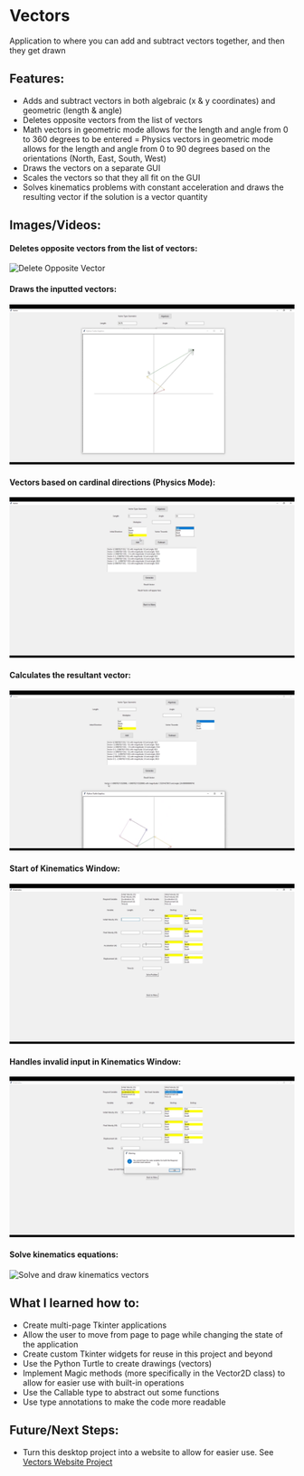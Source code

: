 # Vectors
 Application to where you can add and subtract vectors together, and then they get drawn

## Features:
- Adds and subtract vectors in both algebraic (x & y coordinates) and geometric (length & angle)
- Deletes opposite vectors from the list of vectors
- Math vectors in geometric mode allows for the length and angle from 0 to 360 degrees to be entered
= Physics vectors in geometric mode allows for the length and angle from 0 to 90 degrees based on the orientations (North, East, South, West)
- Draws the vectors on a separate GUI
- Scales the vectors so that they all fit on the GUI
- Solves kinematics problems with constant acceleration and draws the resulting vector if the solution is a vector quantity

## Images/Videos:

#### Deletes opposite vectors from the list of vectors:

![Delete Opposite Vector](./promotion/vectors-usage.gif)

#### Draws the inputted vectors:

![Vectors Drawing](./promotion/vectors-drawing.png)

#### Vectors based on cardinal directions (Physics Mode):

![Physics Vectors](./promotion/physics-vectors.png)

#### Calculates the resultant vector:

![Resultant Vector](./promotion/resultant-vector.png)

#### Start of Kinematics Window:

![Kinematics Start](./promotion/kinematics-start.png)

#### Handles invalid input in Kinematics Window:

![Kinematics Error Handling](./promotion/error-handling.png)

#### Solve kinematics equations:

![Solve and draw kinematics vectors](./promotion/vectors-kinematics-drawing.gif)

## What I learned how to:
- Create multi-page Tkinter applications
- Allow the user to move from page to page while changing the state of the application
- Create custom Tkinter widgets for reuse in this project and beyond
- Use the Python Turtle to create drawings (vectors)
- Implement Magic methods (more specifically in the Vector2D class) to allow for easier use with built-in operations
- Use the Callable type to abstract out some functions 
- Use type annotations to make the code more readable

## Future/Next Steps:
- Turn this desktop project into a website to allow for easier use. See [Vectors Website Project]()
